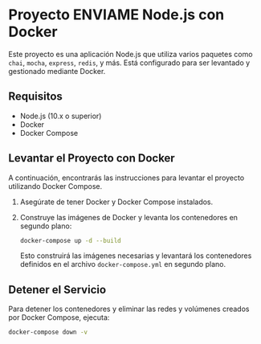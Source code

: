 # Proyecto ENVIAME Node.js con Docker

Este proyecto es una aplicación Node.js que utiliza varios paquetes como `chai`, `mocha`, `express`, `redis`, y más. Está configurado para ser levantado y gestionado mediante Docker.

## Requisitos

- Node.js (10.x o superior)
- Docker
- Docker Compose

## Levantar el Proyecto con Docker

A continuación, encontrarás las instrucciones para levantar el proyecto utilizando Docker Compose.

1. Asegúrate de tener Docker y Docker Compose instalados.
2. Construye las imágenes de Docker y levanta los contenedores en segundo plano:
    ```sh
    docker-compose up -d --build
    ```

   Esto construirá las imágenes necesarias y levantará los contenedores definidos en el archivo `docker-compose.yml` en segundo plano.
## Detener el Servicio

Para detener los contenedores y eliminar las redes y volúmenes creados por Docker Compose, ejecuta:
```sh
docker-compose down -v
```